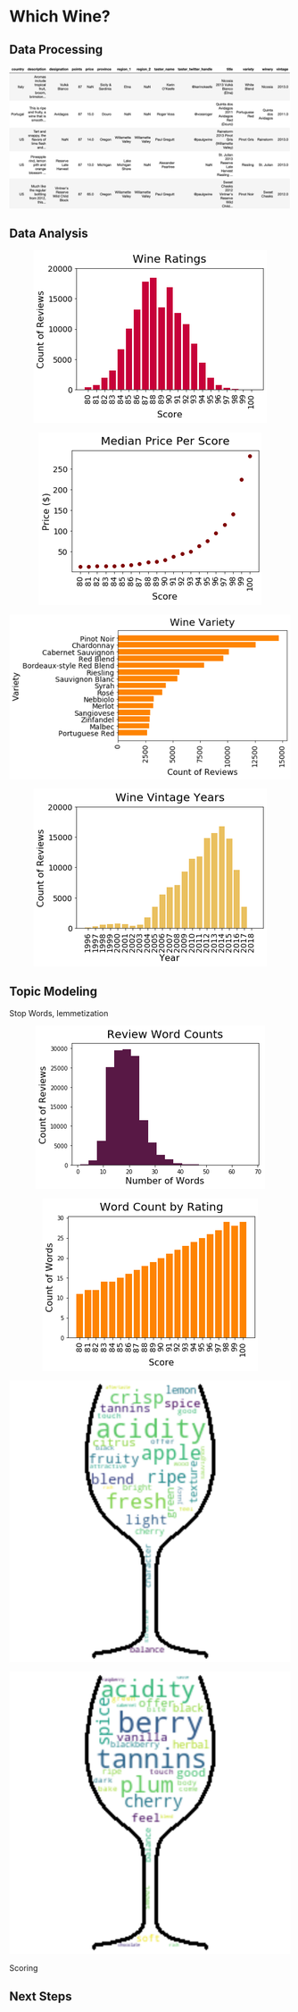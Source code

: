 # Which Wine?

## Data Processing
<p align="center">
  <img src="https://github.com/vanessapolliard/which-wine/blob/master/images/rawdata.png">
</p>

## Data Analysis
<p align="center">
  <img src="https://github.com/vanessapolliard/which-wine/blob/master/images/ratings.png">
</p>
<p align="center">
  <img src="https://github.com/vanessapolliard/which-wine/blob/master/images/pricebyscore.png">
</p>

<p align="center">
  <img src="https://github.com/vanessapolliard/which-wine/blob/master/images/varieties.png">
</p>
<p align="center">
  <img src="https://github.com/vanessapolliard/which-wine/blob/master/images/vintageyears.png">
</p>

## Topic Modeling
Stop Words, lemmetization
<p align="center">
  <img src="https://github.com/vanessapolliard/which-wine/blob/master/images/wordcounthist.png">
</p>
<p align="center">
  <img src="https://github.com/vanessapolliard/which-wine/blob/master/images/ratingwordcnt.png">
</p>

<p align="center">
  <img src="https://github.com/vanessapolliard/which-wine/blob/master/images/topic0words.png">
</p>

<p align="center">
  <img src="https://github.com/vanessapolliard/which-wine/blob/master/images/topic6words.png">
</p>

Scoring

## Next Steps
